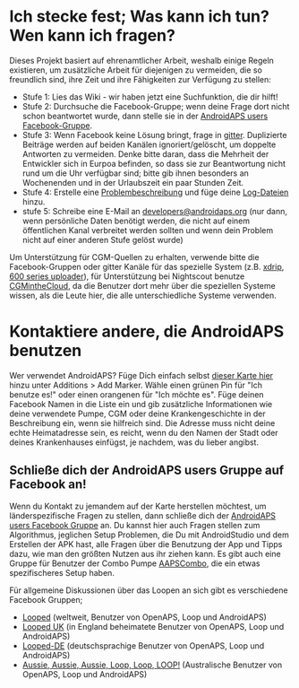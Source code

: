# Ich stecke fest; Was kann ich tun? Wen kann ich fragen?

Dieses Projekt basiert auf ehrenamtlicher Arbeit, weshalb einige Regeln existieren, um zusätzliche Arbeit für diejenigen zu vermeiden, die so freundlich sind, ihre Zeit und ihre Fähigkeiten zur Verfügung zu stellen:

* Stufe 1: Lies das Wiki - wir haben jetzt eine Suchfunktion, die dir hilft!
* Stufe 2: Durchsuche die Facebook-Gruppe; wenn deine Frage dort nicht schon beantwortet wurde, dann stelle sie in der [AndroidAPS users Facebook-Gruppe](https://www.facebook.com/groups/1900195340201874/).
* Stufe 3: Wenn Facebook keine Lösung bringt, frage in [gitter](https://gitter.im/MilosKozak/AndroidAPS). Duplizierte Beiträge werden auf beiden Kanälen ignoriert/gelöscht, um doppelte Antworten zu vermeiden. Denke bitte daran, dass die Mehrheit der Entwickler sich in Eurpoa befinden, so dass sie zur Beantwortung nicht rund um die Uhr verfügbar sind; bitte gib ihnen besonders an Wochenenden und in der Urlaubszeit ein paar Stunden Zeit.
* Stufe 4: Erstelle eine [Problembeschreibung](https://github.com/MilosKozak/AndroidAPS/issues) und füge deine [Log-Dateien](../Usage/Accessing-logfiles.html) hinzu.
* stufe 5: Schreibe eine E-Mail an <developers@androidaps.org> (nur dann, wenn persönliche Daten benötigt werden, die nicht auf einem öffentlichen Kanal verbreitet werden sollten und wenn dein Problem nicht auf einer anderen Stufe gelöst wurde)

Um Unterstützung für CGM-Quellen zu erhalten, verwende bitte die Facebook-Gruppen oder gitter Kanäle für das spezielle System (z.B. [xdrip](https://www.facebook.com/groups/xDripG5/), [600 series uploader](https://www.facebook.com/groups/NightscoutForMedtronic/)), für Unterstützung bei Nightscout benutze [CGMintheCloud](https://www.facebook.com/groups/cgminthecloud/), da die Benutzer dort mehr über die speziellen Systeme wissen, als die Leute hier, die alle unterschiedliche Systeme verwenden.

# Kontaktiere andere, die AndroidAPS benutzen

Wer verwendet AndroidAPS? Füge Dich einfach selbst [dieser Karte hier](https://www.zeemaps.com/map?group=2617973) hinzu unter Additions > Add Marker. Wähle einen grünen Pin für "Ich benutze es!" oder einen orangenen für "Ich möchte es". Füge deinen Facebook Namen in die Liste ein und gib zusätzliche Informationen wie deine verwendete Pumpe, CGM oder deine Krankengeschichte in der Beschreibung ein, wenn sie hilfreich sind. Die Adresse muss nicht deine echte Heimatadresse sein, es reicht, wenn du den Namen der Stadt oder deines Krankenhauses einfügst, je nachdem, was du lieber angibst.

## Schließe dich der AndroidAPS users Gruppe auf Facebook an!

Wenn du Kontakt zu jemandem auf der Karte herstellen möchtest, um länderspezifische Fragen zu stellen, dann schließe dich der [AndroidAPS users Facebook Gruppe](https://www.facebook.com/groups/1900195340201874/) an. Du kannst hier auch Fragen stellen zum Algorithmus, jeglichen Setup Problemen, die Du mit AndroidStudio und dem Erstellen der APK hast, alle Fragen über die Benutzung der App und Tipps dazu, wie man den größten Nutzen aus ihr ziehen kann. Es gibt auch eine Gruppe für Benutzer der Combo Pumpe [AAPSCombo](https://www.facebook.com/groups/127507891261169/), die ein etwas spezifischeres Setup haben.

Für allgemeine Diskussionen über das Loopen an sich gibt es verschiedene Facebook Gruppen;

* [Looped](https://www.facebook.com/groups/TheLoopedGroup) (weltweit, Benutzer von OpenAPS, Loop und AndroidAPS)
* [Looped UK](https://www.facebook.com/groups/LoopedUK/) (in England beheimatete Benutzer von OpenAPS, Loop und AndroidAPS)
* [Looped-DE](https://www.facebook.com/groups/loopedDE/) (deutschsprachige Benutzer von OpenAPS, Loop und AndroidAPS)
* [Aussie, Aussie, Aussie, Loop, Loop, LOOP!](https://www.facebook.com/groups/AussieLooping/) (Australische Benutzer von OpenAPS, Loop und AndroidAPS)